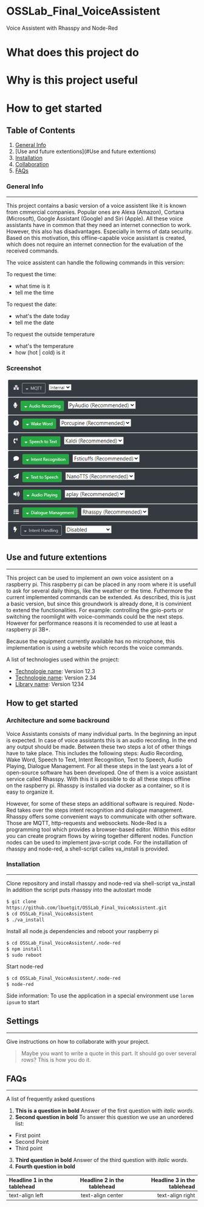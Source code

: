# OSSLab_Final_VoiceAssistent
Voice Assistent with Rhasspy and Node-Red

# What does this project do

# Why is this project useful

# How to get started

## Table of Contents
1. [General Info](#general-info)
2. [Use and future extentions](#Use and future extentions)
3. [Installation](#installation)
4. [Collaboration](#collaboration)
5. [FAQs](#faqs)

### General Info
***
This project contains a basic version of a voice assistent like it is known from cmmercial companies. Popular ones are Alexa (Amazon), Cortana (Microsoft), Google Assistant (Google) and Siri (Apple). All these voice assistants have in common that they need an internet connection to work. However, this also has disadvantages. Especially in terms of data security. Based on this motivation, this offline-capable voice assistant is created, which does not require an internet connection for the evaluation of the received commands.

The voice assistent can handle the following commands in this version:

To request the time:
- what time is it
- tell me the time

To request the date:
- what's the date today
- tell me the date

To request the outside temperature
- what's the temperature
- how (hot | cold) is it

### Screenshot
![Image text](images/rhasspysettings.PNG)

## Use and future extentions
***
This project can be used to implement an own voice assistent on a raspberry pi. This raspberry pi can be placed in any room where it is usefull to ask for several daily things, like the weather or the time. Futhermore the current implemented commands can be extended. As described, this is just a basic version, but since this groundwork is already done, it is convinient to extend the functionalities. For example: controlling the gpio-ports or switching the roomlight with voice-commands could be the next steps. However for performance reasons it is recomended to use at least a raspberry pi 3B+.

Because the equipment currently available has no microphone, this implementation is using a website which records the voice commands.


A list of technologies used within the project:
* [Technologie name](https://example.com): Version 12.3 
* [Technologie name](https://example.com): Version 2.34
* [Library name](https://example.com): Version 1234

## How to get started

### Architecture and some backround

Voice Assistants consists of many individual parts. In the beginning an input is expected. In case of voice assistants this is an audio recording. In the end any output should be made. Between these two steps a lot of other things have to take place. This includes the following steps: Audio Recording, Wake Word, Speech to Text, Intent Recognition, Text to Speech, Audio Playing, Dialogue Management.
For all these steps in the last years a lot of open-source software has been developed. One of them is a voice assistant service called Rhasspy. With this it is possible to do all these steps offline on the raspberry pi. Rhasspy is installed via docker as a container, so it is easy to organize it. 

However, for some of these steps an additional software is required. Node-Red takes over the steps intent recognition and dialogue management. Rhasspy offers some convenient ways to communicate with other software. Those are MQTT, http-requests and websockets.
Node-Red is a programming tool which provides a browser-based editor. Within this editor you can create program flows by wiring together different nodes. Function nodes can be used to implement java-script code.
For the installlation of rhasspy and node-red, a shell-script calles va_install is provided. 


### Installation
***
Clone repository and install rhasspy and node-red via shell-script va_install
In addition the script puts rhasspy into the autostart mode
```
$ git clone https://github.com/lbuetgit/OSSLab_Final_VoiceAssistent.git
$ cd OSSLab_Final_VoiceAssistent
$ ./va_install
```
Install all node.js dependencies and reboot your raspberry pi
```
$ cd OSSLab_Final_VoiceAssistent/.node-red
$ npm install
$ sudo reboot
```
Start node-red
```
$ cd OSSLab_Final_VoiceAssistent/.node-red
$ node-red
```



Side information: To use the application in a special environment use ```lorem ipsum``` to start

## Settings
***
Give instructions on how to collaborate with your project.
> Maybe you want to write a quote in this part. 
> It should go over several rows?
> This is how you do it.

## FAQs
***
A list of frequently asked questions
1. **This is a question in bold**
Answer of the first question with _italic words_. 
2. __Second question in bold__ 
To answer this question we use an unordered list:
* First point
* Second Point
* Third point
3. **Third question in bold**
Answer of the third question with *italic words*.
4. **Fourth question in bold**

| Headline 1 in the tablehead | Headline 2 in the tablehead | Headline 3 in the tablehead |
|:--------------|:-------------:|--------------:|
| text-align left | text-align center | text-align right |
